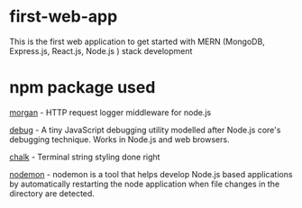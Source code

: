# first-web-app

This is the first web application to get started with MERN (MongoDB, Express.js, React.js, Node.js ) stack development

# npm package used

[morgan](https://www.npmjs.com/package/morgan) - HTTP request logger middleware for node.js

[debug](https://www.npmjs.com/package/debug) - A tiny JavaScript debugging utility modelled after Node.js core's debugging technique. Works in Node.js and web browsers.

[chalk](https://www.npmjs.com/package/chalk) - Terminal string styling done right

[nodemon](https://www.npmjs.com/package/nodemon) - nodemon is a tool that helps develop Node.js based applications by automatically restarting the node application when file changes in the directory are detected.

